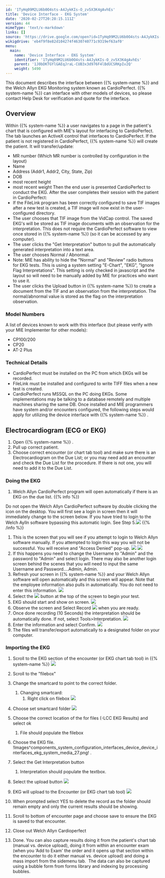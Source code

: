 ```yaml
---
id: '1TyHq09M2LU6b0O4sts-A4JykKIs-O_zv5X3K4gAvhEs'
title: 'Device Interface - EKG System'
date: '2020-02-27T20:28:15.111Z'
version: 44
mimeType: 'text/x-markdown'
links: []
source: 'https://drive.google.com/open?id=1TyHq09M2LU6b0O4sts-A4JykKIs-O_zv5X3K4gAvhEs'
wikigdrive: 'eb4f9f8e82d104274f4630740771c9319ef63af0'
menu:
  main:
    name: 'Device Interface - EKG System'
    identifier: '1TyHq09M2LU6b0O4sts-A4JykKIs-O_zv5X3K4gAvhEs'
    parent: '1J0bDKTGYlGAEqJraL-CUB3x3d976F4lBdUCSRKpIv2Q'
    weight: 5490
---
```

This document describes the interface between {{% system-name %}} and the Welch Allyn EKG Monitoring system known as CardioPerfect. {{% system-name %}} can interface with other models of devices, so please contact Help Desk for verification and quote for the interface.

## Overview

Within {{% system-name %}} a user navigates to a page in the patient's chart that is configured with MIE's layout for interfacing to CardioPerfect. The tab launches an ActiveX control that interfaces to CardioPerfect. If the patient is not registered in CardioPerfect, {{% system-name %}} will create the patient. It will transfer/update:
* MR number (Which MR number is controlled by configuration in the layout)
* Name
* Address (Addr1, Addr2, City, State, Zip)
* DOB
* most recent height
* most recent weight
Then the end user is presented CardioPerfect to conduct the EKG. After the user completes their session with the patient in CardioPerfect:
* If the FileLink program has been correctly configured to save TIF images after a new test is created, a TIF image will now exist in the user-configured directory.
* The user chooses that TIF image from the VidCap control. The saved EKG's will be stored as TIF image documents with an observation for the interpretation. This does not require the CardioPerfect software to view once stored in {{% system-name %}} (so it can be accessed by any computer).
* The user clicks the "Get Interpretation" button to pull the automatically generated interpretation into a text area.
* The user chooses Normal / Abnormal.
* Note: MIE has ability to hide the "Normal" and "Review" radio buttons for EKG tests. This is using a system setting "E-Chart", "EKG", "Ignore Flag Interpretations". This setting is only checked in javascript and the layout so will need to be manually added by MIE for practices who want to use it.
* The user clicks the Upload button in {{% system-name %}} to create a document from the TIF and an observation from the interpretation. The normal/abnormal value is stored as the flag on the interpretation observation.

### Model Numbers

A list of devices known to work with this interface (but please verify with your MIE Implementer for other models):
* CP100/200
* CP20
* AT-2 Plus

### Technical Details

* CardioPerfect must be installed on the PC from which EKGs will be recorded.
* FileLink must be installed and configured to write TIFF files when a new test is created.
* CardioPerfect runs MSSQL on the PC doing EKGs. Some implementations may be talking to a database remotely and multiple machines sharing the same DB.
Once installed and MIE programmers have system and/or encounters configured, the following steps would apply for utilizing the device interface with {{% system-name %}} .

## Electrocardiogram (ECG or EKG)

1. Open {{% system-name %}} .
2. Pull up correct patient.
3. Choose correct encounter (or chart tab tool) and make sure there is an Electrocardiogram on the Due List; or you may need add an encounter and check the Due List for the procedure. If there is not one, you will need to add it to the Due List.

### Doing the EKG

1. Welch Allyn CardioPerfect program will open automatically if there is an EKG on the due list.
{{% info %}}

Do not open the Welch Allyn CardioPerfect software by double clicking the icon on the desktop. You will first see a login in screen then it will immediately change to the screen below. If you have tried to login to the Welch Aylln software bypassing this automatic login. See Step 5.![](device-interface-ekg-system.assets/10000201000002A2000001F580C2A81B1E85E6D8.png)
{{% /info %}}
1. This is the screen that you will see if you attempt to login to Welch Allyn software manually. If you attempted to login this way you will not be successful. You will receive and "Access Denied" pop-up.
![](device-interface-ekg-system.assets/1000020100000196000001467FDD4D5EB89118B4.png)
![](device-interface-ekg-system.assets/10000000000000BB0000007965FC0998984C3929.png)
1. If this happens you need to change the Username to "Admin" and the password to "Admin" and select login. There may also be another login screen behind the scenes that you will need to input the same Username and Password….Admin, Admin.
2. Refresh your screen in {{% system-name %}} and your Welch Allyn software will open automatically and this screen will appear. Note that the employee information also pulls in automatically. You do not need to enter this information.
![](device-interface-ekg-system.assets/10000201000002A2000001F580C2A81B1E85E6D8.png)
1. Select the <img src="device-interface-ekg-system.assets/100000000000003C0000001DCF1FE4EBC8C019DF.png" /> button at the top of the screen to begin your test.
2. EKG should start and show on screen.
![](device-interface-ekg-system.assets/10000201000002A3000001EA779FBA8AB49E391D.png)
1. Observe the screen and Select Record <img src="device-interface-ekg-system.assets/10000000000000340000002D06DBB534461947A9.png" /> when you are ready.
2. Once done recording (10 Seconds) the interpretation should be automatically done. If not, select Tools>Interpretation.
![](device-interface-ekg-system.assets/10000000000000BF0000008721B0017215F1383B.png)
1. Enter the information and select Confirm.
![](device-interface-ekg-system.assets/1000000000000190000000CA60A59AF6E90E9B11.png)
1. The files will transfer/export automatically to a designated folder on your computer.

### Importing the EKG

1. Scroll to the EKG section of the encounter (or EKG chart tab tool) in {{% system-name %}}
![](device-interface-ekg-system.assets/10000201000004A10000020B8E4A51265D796E6E.png)
1. Scroll to the "filebox"
2. Change the smartcard to point to the correct folder.
    1. Changing smartcard:
        1. Right click on filebox
![](device-interface-ekg-system.assets/10000000000000B600000104C4F84B3EB8F0AEB1.png)
1. Choose set smartcard folder
![](device-interface-ekg-system.assets/1000000000000140000001484533436908AD048D.png)
1. Choose the correct location of the for files (-LCC EKG Results) and select ok
    1. File should populate the filebox
1. Choose the EKG file.
!Images^components_system_configuration_interfaces_device_device_interfaces_ekg_system_media_27.png!
.

1. Select the Get Interpretation button
    1. Interpretation should populate the textbox.
1. Select the upload button
![](device-interface-ekg-system.assets/100000000000029C000000EB1F20D5BFCDFB84C0.png)
1. EKG will upload to the Encounter (or EKG chart tab tool)
![](device-interface-ekg-system.assets/100002010000029A000001F47B2D2F9AB28FE033.png)
1. When prompted select YES to delete the record as the folder should remain empty and only the current results should be showing.
2. Scroll to bottom of encounter page and choose save to ensure the EKG is saved to that encounter.
3. Close out Welch Allyn Cardioperfect
4. Done.
You can also capture results doing it from the patient's chart tab (manual vs. device upload), doing it from within an encounter exam (when you ‘Add to Exam' the order and it opens up that section within the encounter to do it either manual vs. device upload) and doing a mass import from the sidemenu tab.  The data can also be captured using a bubble form from forms library and indexing by processing bubbles.
